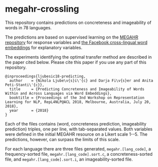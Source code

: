 # megahr-crossling

This repository contains predictions on concreteness and imageability of words in 78 languages.

The predictions are based on supervised learning on the [MEGAHR repository](http://megahr.ffzg.hr/) for response variables and [the Facebook cross-lingual word embeddings](https://github.com/Babylonpartners/fastText_multilingual) for explanatory variables.

The experiments identifying the optimal transfer method are described in the paper cited below. Please cite this paper if you use any part of this repository.

```
@inproceedings{ljubesic18-predicting,
  author    = {Nikola Ljube\v{s}i\'{c} and Darja Fi\v{s}er and Anita Peti-Stanti\'{c}},
  title     = {Predicting Concreteness and Imageability of Words Within and Across Languages via Word Embeddings},
  booktitle = {Proceedings of the 3nd Workshop on Representation Learning for NLP, RepL4NLP@ACL 2018, Melbourne, Australia, July 20, 2018},
  year      = {2018}
}
```

Each of the files contains (word, concreteness prediction, imageability prediction) triples, one per line, with tab-separated values. Both variables were defined in the initial MEGAHR resource on a Likert scale 1--5. The predictions, however, can surpass the limits of this scale.

For each language there are three files generated, ```megahr.[lang_code]```, a frequency-sorted file, ```megahr.[lang_code].sort.c```, a concreteness-sorted file, and ```megahr.[lang_code].sort.i```, an imageability-sorted file.
